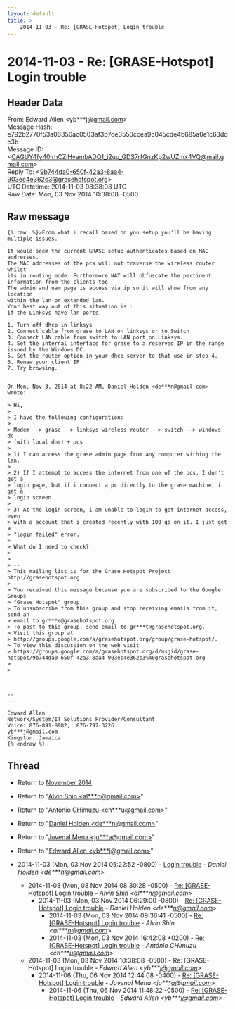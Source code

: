 ```yaml
---
layout: default
title: >
    2014-11-03 - Re: [GRASE-Hotspot] Login trouble
---
```


# 2014-11-03 - Re: [GRASE-Hotspot] Login trouble

## Header Data

From: Edward Allen \<yb***j@gmail.com\><br>
Message Hash: e792b2770f53a06350ac0503af3b7de3550ccea9c045cde4b685a0e1c63ddc3b<br>
Message ID: \<CAGUY4fy40irhCZiHvambADQ1_i2uu_GDS7rfGnzKp2wUZmx4VQ@mail.gmail.com\><br>
Reply To: \<9b744da0-650f-42a3-8aa4-903ec4e362c3@grasehotspot.org\><br>
UTC Datetime: 2014-11-03 08:38:08 UTC<br>
Raw Date: Mon, 03 Nov 2014 10:38:08 -0500<br>

## Raw message

```
{% raw  %}>From what i recall based on you setup you'll be having multiple issues.

It would seem the current GRASE setup authenticates based on MAC addresses.
The MAC addresses of the pcs will not traverse the wireless router whilst
its in routing mode. Furthermore NAT will obfuscate the pertinent
information from the clients too
The admin and uam page is access via ip so it will show from any location
within the lan or extended lan.
Your best way out of this situation is :
if the Linksys have lan ports.

1. Turn off dhcp in linksys
2. Connect cable from grase to LAN on linksys or to Switch
3. Connect LAN cable from switch to LAN port on Linksys.
4. Set the internal interface for grase to a reserved IP in the range
issued by the Windows DC.
5. Set the router option in your dhcp server to that use in step 4.
6. Renew your client IP.
7. Try browsing.


On Mon, Nov 3, 2014 at 8:22 AM, Daniel Holden <de***n@gmail.com> wrote:

> Hi,
>
> I have the following configuration:
>
> Modem --> grase --> linksys wireless router --> switch --> windows dc
> (with local dns) + pcs
>
> 1) I can access the grase admin page from any computer withing the lan.
>
> 2) If I attempt to access the internet from one of the pcs, I don't get a
> login page, but if i connect a pc directly to the grase machine, i get a
> login screen.
>
> 3) At the login screen, i am unable to login to get internet access, even
> with a account that i created recently with 100 gb on it. I just get a
> "login failed" error.
>
> What do I need to check?
>
>
> --
> This mailing list is for the Grase Hotspot Project http://grasehotspot.org
> ---
> You received this message because you are subscribed to the Google Groups
> "Grase Hotspot" group.
> To unsubscribe from this group and stop receiving emails from it, send an
> email to gr***e@grasehotspot.org.
> To post to this group, send email to gr***t@grasehotspot.org.
> Visit this group at
> http://groups.google.com/a/grasehotspot.org/group/grase-hotspot/.
> To view this discussion on the web visit
> https://groups.google.com/a/grasehotspot.org/d/msgid/grase-hotspot/9b744da0-650f-42a3-8aa4-903ec4e362c3%40grasehotspot.org
> .
>



-- 
---

Edward Allen
Network/System/IT Solutions Provider/Consultant
Voice: 876-891-8982,  876-797-3226
yb***j@gmail.com
Kingston, Jamaica
{% endraw %}
```

## Thread

+ Return to [November 2014](/archive/2014/11)

+ Return to "[Alvin Shin <al***n<span>@</span>gmail.com>](/authors/al___n_at_gmail_com)"
+ Return to "[António CHimuzu <ch***u<span>@</span>gmail.com>](/authors/ch___u_at_gmail_com)"
+ Return to "[Daniel Holden <de***n<span>@</span>gmail.com>](/authors/de___n_at_gmail_com)"
+ Return to "[Juvenal Mena <ju***a<span>@</span>gmail.com>](/authors/ju___a_at_gmail_com)"
+ Return to "[Edward Allen <yb***j<span>@</span>gmail.com>](/authors/yb___j_at_gmail_com)"

+ 2014-11-03 (Mon, 03 Nov 2014 05:22:52 -0800) - [Login trouble](/archive/2014/11/42524b727b4cd29baf5ee1366573422dafb78239b8c76ddad54a1260ea08fe81) - _Daniel Holden \<de***n@gmail.com\>_
  + 2014-11-03 (Mon, 03 Nov 2014 08:30:28 -0500) - [Re: [GRASE-Hotspot] Login trouble](/archive/2014/11/ec682a8c9127ea3915ec9ee876dc98742216c566fb3a923ccdefadd30501e0d6) - _Alvin Shin \<al***n@gmail.com\>_
    + 2014-11-03 (Mon, 03 Nov 2014 06:29:00 -0800) - [Re: [GRASE-Hotspot] Login trouble](/archive/2014/11/82722250a4ef58d28e2fe58de219bd62114f515d8a083eb8be39a1bc32a58005) - _Daniel Holden \<de***n@gmail.com\>_
      + 2014-11-03 (Mon, 03 Nov 2014 09:36:41 -0500) - [Re: [GRASE-Hotspot] Login trouble](/archive/2014/11/1429cb445ab027d499251ce825190d13201a12e25860f740effcf9587f0aa50f) - _Alvin Shin \<al***n@gmail.com\>_
      + 2014-11-03 (Mon, 03 Nov 2014 16:42:08 +0200) - [Re: [GRASE-Hotspot] Login trouble](/archive/2014/11/0cebe185a2b8d1d4e26da3930552ae7f06dddb0177c386106043d0be1538e622) - _António CHimuzu \<ch***u@gmail.com\>_
  + 2014-11-03 (Mon, 03 Nov 2014 10:38:08 -0500) - Re: [GRASE-Hotspot] Login trouble - _Edward Allen \<yb***j@gmail.com\>_
    + 2014-11-06 (Thu, 06 Nov 2014 12:44:08 -0400) - [Re: [GRASE-Hotspot] Login trouble](/archive/2014/11/737f7d838395f5e6abb5f40681b5ba823c5aee69358c5dffb4911a8eb6bf9ab4) - _Juvenal Mena \<ju***a@gmail.com\>_
      + 2014-11-06 (Thu, 06 Nov 2014 11:48:22 -0500) - [Re: [GRASE-Hotspot] Login trouble](/archive/2014/11/8976ea82b475b92c5a62afa1773efc9998288b8a303f05f59a53058f6cd7d8c4) - _Edward Allen \<yb***j@gmail.com\>_

